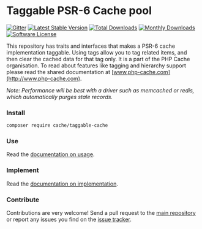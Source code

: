# Taggable PSR-6 Cache pool 
[![Gitter](https://badges.gitter.im/php-cache/cache.svg)](https://gitter.im/php-cache/cache?utm_source=badge&utm_medium=badge&utm_campaign=pr-badge)
[![Latest Stable Version](https://poser.pugx.org/cache/taggable-cache/v/stable)](https://packagist.org/packages/cache/taggable-cache)
[![Total Downloads](https://poser.pugx.org/cache/taggable-cache/downloads)](https://packagist.org/packages/cache/taggable-cache)
[![Monthly Downloads](https://poser.pugx.org/cache/taggable-cache/d/monthly.png)](https://packagist.org/packages/cache/taggable-cache)
[![Software License](https://img.shields.io/badge/license-MIT-brightgreen.svg?style=flat-square)](LICENSE)

This repository has traits and interfaces that makes a PSR-6 cache implementation taggable. Using tags allow you 
to tag related items, and then clear the cached data for that tag only. It is a part of the PHP Cache organisation. To read about 
features like tagging and hierarchy support please read the shared documentation at [www.php-cache.com](http://www.php-cache.com). 

*Note: Performance will be best with a driver such as memcached or redis, which automatically purges stale records.*


### Install

```bash
composer require cache/taggable-cache
```

### Use

Read the [documentation on usage](http://www.php-cache.com/en/latest/tagging/).

### Implement

Read the [documentation on implementation](http://www.php-cache.com/en/latest/implementing-cache-pools/tagging/).

### Contribute

Contributions are very welcome! Send a pull request to the [main repository](https://github.com/php-cache/cache) or 
report any issues you find on the [issue tracker](http://issues.php-cache.com).
